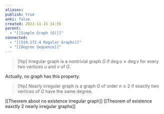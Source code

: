 ```yaml
---
aliases: 
publish: true
anki: false
created: 2023-11-15 14:55
parent:
  - "[[Simple Graph (G)]]"
connected:
  - "[[519.172.4 Regular Graphs]]"
  - "[[Degree Sequence]]"
---
```


> [!tip] Irregular graph
is a nontrivial graph ${} G$ 
if $\deg  u \neq \deg v {}$ for every two vertices $u$ and $v$ of $G {}$. 

Actually, no graph has this property.

> [!tip] Nearly irregular graph
is a graph ${} G$ of order $n ≥ 2$ 
if exactly two vertices of $G$ have the same degree.


[[Theorem about no existence irregular graph]]
[[Theorem of existence eaxctly 2 nearly irregular graphs]]









